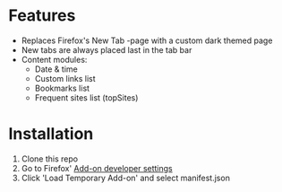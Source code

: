 # Features

- Replaces Firefox's New Tab -page with a custom dark themed page
- New tabs are always placed last in the tab bar
- Content modules:
    - Date & time
    - Custom links list
    - Bookmarks list
    - Frequent sites list (topSites)


# Installation

1. Clone this repo
1. Go to Firefox' [Add-on developer settings](about:debugging)
1. Click 'Load Temporary Add-on' and select manifest.json
